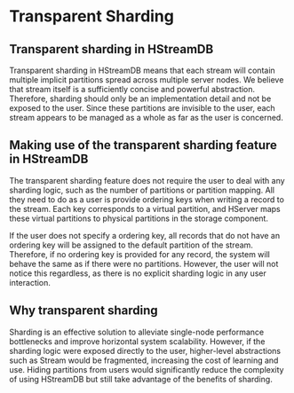# Transparent Sharding

## Transparent sharding in HStreamDB

Transparent sharding in HStreamDB means that each stream will contain multiple
implicit partitions spread across multiple server nodes. We believe that stream
itself is a sufficiently concise and powerful abstraction. Therefore, sharding
should only be an implementation detail and not be exposed to the user. Since these
partitions are invisible to the user, each stream appears to be managed as a
whole as far as the user is concerned.

## Making use of the transparent sharding feature in HStreamDB

The transparent sharding feature does not require the user to deal with any
sharding logic, such as the number of partitions or partition mapping. All
they need to do as a user is provide ordering keys when writing a record to the
stream. Each key corresponds to a virtual partition, and HServer maps these
virtual partitions to physical partitions in the storage component.

If the user does not specify a ordering key, all records that do not have an
ordering key will be assigned to the default partition of the stream.
Therefore, if no ordering key is provided for any record, the system will
behave the same as if there were no partitions. However, the user will not
notice this regardless, as there is no explicit sharding logic in any user
interaction.

## Why transparent sharding

Sharding is an effective solution to alleviate single-node performance
bottlenecks and improve horizontal system scalability. However, if the
sharding logic were exposed directly to the user, higher-level abstractions
such as Stream would be fragmented, increasing the cost of learning and use.
Hiding partitions from users would significantly reduce the complexity of
using HStreamDB but still take advantage of the benefits of sharding.
